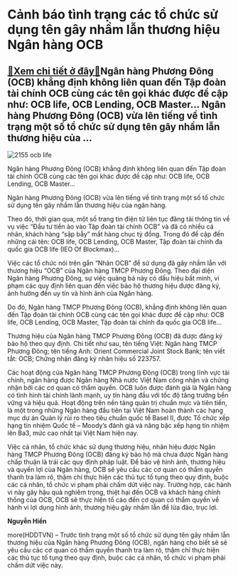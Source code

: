 Cảnh báo tình trạng các tổ chức sử dụng tên gây nhầm lẫn thương hiệu Ngân hàng OCB
==================================================================================

[:gift:Xem chi tiết ở đây:gift:](https://hddtvn.com/canh-bao-tinh-trang-cac-to-chuc-su-dung-ten-gay-nham-lan-thuong-hieu-ngan-hang-ocb/)Ngân hàng Phương Đông (OCB) khẳng định không liên quan đến Tập đoàn tài chính OCB cùng các tên gọi khác được đề cập như: OCB life, OCB Lending, OCB Master… Ngân hàng Phương Đông (OCB) vừa lên tiếng về tình trạng một số tổ chức sử dụng tên gây nhầm lẫn thương hiệu của …
-----------------------------------------------------------------------------------------------------------------------------------------------------------------------------------------------------------------------------------------------------------------------------





![2155 ocb life](https://hddtvn.com/wp-content/uploads/2021/01/2155_ocb_life.jpg "khẳng định không liên quan đến Tập đoàn tài chính OCB cùng các tên gọi khác được đề cập như: OCB life, OCB Lending, OCB Master")


Ngân hàng Phương Đông (OCB) khẳng định không liên quan đến Tập đoàn tài chính OCB cùng các tên gọi khác được đề cập như: OCB life, OCB Lending, OCB Master…



Ngân hàng Phương Đông (OCB) vừa lên tiếng về tình trạng một số tổ chức sử dụng tên gây nhầm lẫn thương hiệu của ngân hàng.


Theo đó, thời gian qua, một số trang tin điện tử liên tục đăng tải thông tin về vụ việc “Đầu tư tiền ảo vào Tập đoàn tài chính OCB” và đã có nhiều cá nhân, khách hàng “sập bẫy” mất hàng chục tỷ đồng. Trong đó đề cập đến những cái tên: OCB life, OCB Lending, OCB Master, Tập đoàn tài chính đa quốc gia OCB life (IEO Of Blockmax)…


Việc các tổ chức nói trên gắn “Nhãn OCB” để sử dụng đã gây nhầm lẫn với thương hiệu “OCB” của Ngân hàng TMCP Phương Đông. Theo đại diện Ngân hàng Phương Đông, sự việc quảng bá này có dấu hiệu bất minh, vi phạm các quy định liên quan đến việc bảo hộ thương hiệu được đăng ký, ảnh hưởng đến uy tín và hình ảnh của Ngân hàng.


Do đó, Ngân hàng TMCP Phương Đông (OCB), khẳng định không liên quan đến Tập đoàn tài chính OCB cùng các tên gọi khác được đề cập như: OCB life, OCB Lending, OCB Master, Tập đoàn tài chính đa quốc gia OCB life…


Thương hiệu của Ngân hàng TMCP Phương Đông (OCB) đã được đăng ký bảo hộ theo quy định. Chi tiết như sau, tên tiếng Việt: Ngân hàng TMCP Phương Đông; tên tiếng Anh: Orient Commercial Joint Stock Bank; tên viết tắt: OCB; Chứng nhận đăng ký nhãn hiệu số 223757.


Các hoạt động của Ngân hàng TMCP Phương Đông (OCB) trong lĩnh vực tài chính, ngân hàng được Ngân hàng Nhà nước Việt Nam công nhận và chứng nhận bởi các cơ quan có thẩm quyền. OCB luôn được đánh giá là Ngân hàng có tình hình tài chính lành mạnh, uy tín hàng đầu với tốc độ tăng trưởng bền vững và hiệu quả. Hoạt động trên nền tảng quản trị chuẩn mực và tiên tiến, là một trong những Ngân hàng đầu tiên tại Việt Nam hoàn thành các hạng mục dự án Quản lý rủi ro theo tiêu chuẩn quốc tế Basel II, được Tổ chức xếp hạng tín nhiệm Quốc tế – Moody’s đánh giá và nâng bậc xếp hạng tín nhiệm lên Ba3, mức cao nhất tại Việt Nam hiện nay.


Việc cá nhân, tổ chức khác sử dụng thương hiệu, nhãn hiệu được Ngân hàng TMCP Phương Đông (OCB) đăng ký bảo hộ mà chưa được Ngân hàng chấp thuận là trái các quy định pháp luật. Để bảo vệ hình ảnh, thương hiệu và quyền lợi của Ngân hàng, OCB sẽ yêu cầu các cơ quan có thẩm quyền thanh tra làm rõ, thậm chí thực hiện các thủ tục tố tụng theo quy định, buộc các cá nhân, tổ chức vi phạm phải chấm dứt việc này. Trường hợp, các hành vi này gây hậu quả nghiêm trọng, thiệt hại đến OCB và khách hàng chính thống của OCB, OCB sẽ thực hiện tố cáo đến cơ quan có thẩm quyền về hành vi lợi dụng hình ảnh, thương hiệu gây nhầm lẫn để lừa đảo, trục lợi.




**Nguyễn Hiền**



more(HDDTVN) – Trước tình trạng một số tổ chức sử dụng tên gây nhầm lẫn thương hiệu của Ngân hàng Phương Đông (OCB), ngân hàng cho biết sẽ sẽ yêu cầu các cơ quan có thẩm quyền thanh tra làm rõ, thậm chí thực hiện các thủ tục tố tụng theo quy định, buộc các cá nhân, tổ chức vi phạm phải chấm dứt việc này.


